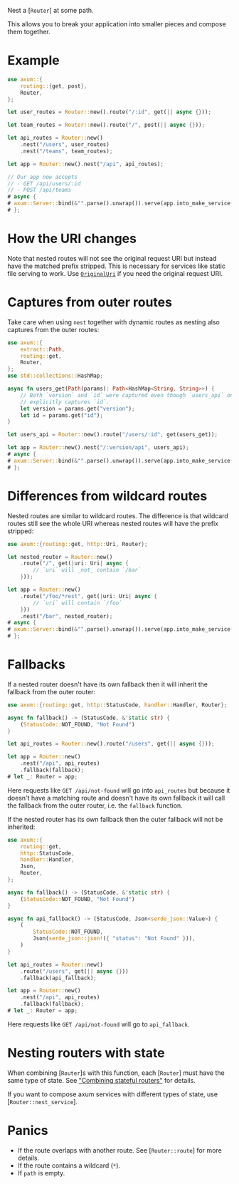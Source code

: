 Nest a [`Router`] at some path.

This allows you to break your application into smaller pieces and compose
them together.

# Example

```rust
use axum::{
    routing::{get, post},
    Router,
};

let user_routes = Router::new().route("/:id", get(|| async {}));

let team_routes = Router::new().route("/", post(|| async {}));

let api_routes = Router::new()
    .nest("/users", user_routes)
    .nest("/teams", team_routes);

let app = Router::new().nest("/api", api_routes);

// Our app now accepts
// - GET /api/users/:id
// - POST /api/teams
# async {
# axum::Server::bind(&"".parse().unwrap()).serve(app.into_make_service()).await.unwrap();
# };
```

# How the URI changes

Note that nested routes will not see the original request URI but instead
have the matched prefix stripped. This is necessary for services like static
file serving to work. Use [`OriginalUri`] if you need the original request
URI.

# Captures from outer routes

Take care when using `nest` together with dynamic routes as nesting also
captures from the outer routes:

```rust
use axum::{
    extract::Path,
    routing::get,
    Router,
};
use std::collections::HashMap;

async fn users_get(Path(params): Path<HashMap<String, String>>) {
    // Both `version` and `id` were captured even though `users_api` only
    // explicitly captures `id`.
    let version = params.get("version");
    let id = params.get("id");
}

let users_api = Router::new().route("/users/:id", get(users_get));

let app = Router::new().nest("/:version/api", users_api);
# async {
# axum::Server::bind(&"".parse().unwrap()).serve(app.into_make_service()).await.unwrap();
# };
```

# Differences from wildcard routes

Nested routes are similar to wildcard routes. The difference is that
wildcard routes still see the whole URI whereas nested routes will have
the prefix stripped:

```rust
use axum::{routing::get, http::Uri, Router};

let nested_router = Router::new()
    .route("/", get(|uri: Uri| async {
        // `uri` will _not_ contain `/bar`
    }));

let app = Router::new()
    .route("/foo/*rest", get(|uri: Uri| async {
        // `uri` will contain `/foo`
    }))
    .nest("/bar", nested_router);
# async {
# axum::Server::bind(&"".parse().unwrap()).serve(app.into_make_service()).await.unwrap();
# };
```

# Fallbacks

If a nested router doesn't have its own fallback then it will inherit the
fallback from the outer router:

```rust
use axum::{routing::get, http::StatusCode, handler::Handler, Router};

async fn fallback() -> (StatusCode, &'static str) {
    (StatusCode::NOT_FOUND, "Not Found")
}

let api_routes = Router::new().route("/users", get(|| async {}));

let app = Router::new()
    .nest("/api", api_routes)
    .fallback(fallback);
# let _: Router = app;
```

Here requests like `GET /api/not-found` will go into `api_routes` but because
it doesn't have a matching route and doesn't have its own fallback it will call
the fallback from the outer router, i.e. the `fallback` function.

If the nested router has its own fallback then the outer fallback will not be
inherited:

```rust
use axum::{
    routing::get,
    http::StatusCode,
    handler::Handler,
    Json,
    Router,
};

async fn fallback() -> (StatusCode, &'static str) {
    (StatusCode::NOT_FOUND, "Not Found")
}

async fn api_fallback() -> (StatusCode, Json<serde_json::Value>) {
    (
        StatusCode::NOT_FOUND,
        Json(serde_json::json!({ "status": "Not Found" })),
    )
}

let api_routes = Router::new()
    .route("/users", get(|| async {}))
    .fallback(api_fallback);

let app = Router::new()
    .nest("/api", api_routes)
    .fallback(fallback);
# let _: Router = app;
```

Here requests like `GET /api/not-found` will go to `api_fallback`.

# Nesting routers with state

When combining [`Router`]s with this function, each [`Router`] must have the
same type of state. See ["Combining stateful routers"][combining-stateful-routers]
for details.

If you want to compose axum services with different types of state, use
[`Router::nest_service`].

# Panics

- If the route overlaps with another route. See [`Router::route`]
for more details.
- If the route contains a wildcard (`*`).
- If `path` is empty.

[`OriginalUri`]: crate::extract::OriginalUri
[fallbacks]: Router::fallback
[combining-stateful-routers]: crate::extract::State#combining-stateful-routers
